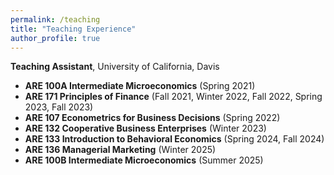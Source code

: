 ```yaml
---
permalink: /teaching
title: "Teaching Experience"
author_profile: true
---
```


**Teaching Assistant**, University of California, Davis

* **ARE 100A Intermediate Microeconomics** (Spring 2021)
* **ARE 171 Principles of Finance** (Fall 2021, Winter 2022, Fall 2022, Spring 2023, Fall 2023)
* **ARE 107 Econometrics for Business Decisions** (Spring 2022)
* **ARE 132 Cooperative Business Enterprises** (Winter 2023)
* **ARE 133 Introduction to Behavioral Economics** (Spring 2024, Fall 2024)
* **ARE 136 Managerial Marketing** (Winter 2025)
* **ARE 100B Intermediate Microeconomics** (Summer 2025)
